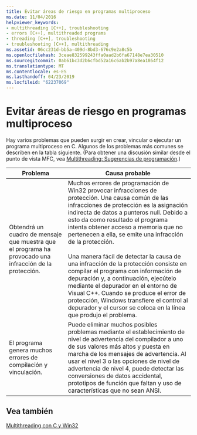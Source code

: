 ```yaml
---
title: Evitar áreas de riesgo en programas multiproceso
ms.date: 11/04/2016
helpviewer_keywords:
- multithreading [C++], troubleshooting
- errors [C++], multithreaded programs
- threading [C++], troubleshooting
- troubleshooting [C++], multithreading
ms.assetid: 06cc231d-bb5a-409d-8bd3-676c9e2a8c5b
ms.openlocfilehash: 3ceae832599243ffa0aad2b6fa67148e7ea30510
ms.sourcegitcommit: 0ab61bc3d2b6cfbd52a16c6ab2b97a8ea1864f12
ms.translationtype: MT
ms.contentlocale: es-ES
ms.lasthandoff: 04/23/2019
ms.locfileid: "62237069"
---
```

# <a name="avoiding-problem-areas-with-multithread-programs"></a>Evitar áreas de riesgo en programas multiproceso

Hay varios problemas que pueden surgir en crear, vincular o ejecutar un programa multiproceso en C. Algunos de los problemas más comunes se describen en la tabla siguiente. (Para obtener una discusión similar desde el punto de vista MFC, vea [Multithreading: Sugerencias de programación](multithreading-programming-tips.md).)

|Problema|Causa probable|
|-------------|--------------------|
|Obtendrá un cuadro de mensaje que muestra que el programa ha provocado una infracción de la protección.|Muchos errores de programación de Win32 provocar infracciones de protección. Una causa común de las infracciones de protección es la asignación indirecta de datos a punteros null. Debido a esto da como resultado el programa intenta obtener acceso a memoria que no pertenecen a ella, se emite una infracción de la protección.<br /><br /> Una manera fácil de detectar la causa de una infracción de la protección consiste en compilar el programa con información de depuración y, a continuación, ejecútelo mediante el depurador en el entorno de Visual C++. Cuando se produce el error de protección, Windows transfiere el control al depurador y el cursor se coloca en la línea que produjo el problema.|
|El programa genera muchos errores de compilación y vinculación.|Puede eliminar muchos posibles problemas mediante el establecimiento de nivel de advertencia del compilador a uno de sus valores más altos y puesta en marcha de los mensajes de advertencia. Al usar el nivel 3 o las opciones de nivel de advertencia de nivel 4, puede detectar las conversiones de datos accidental, prototipos de función que faltan y uso de características que no sean ANSI.|

## <a name="see-also"></a>Vea también

[Multithreading con C y Win32](multithreading-with-c-and-win32.md)
